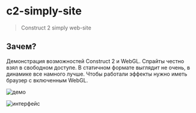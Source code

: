 # c2-simply-site
> Construct 2 simply web-site 

## Зачем?
Демонстрация возможностей Construct 2 и WebGL. Спрайты честно взял в свободном доступе. В статичном формате выглядит не очень, в динамике все намного лучше. Чтобы работали эффекты нужно иметь браузер с включенным WebGL.

![демо](https://lh5.googleusercontent.com/Raslln-py5YeZNkdIfFdznGuQpM5BMw2Y9n87ULAXhRC6sYC4QZ2rCWTIpoZLjB4pZt5UJ5vRE1It_EF0XA4NwRDMxNnTmjYdWwmfXodFUkKVKpHQYFJOTYvBxO-4flQybC8tiKuyg)

![интерфейс](https://lh4.googleusercontent.com/7qJgDS3rl3tLFn5r6xr4P20Lpvaf7P3lZYBBeeFwnF5QRFrc46zAZuDoZ8Gy94u9pyvVXfMibwnxd4uhKWTGcCCRFm0AsYk8o9NuNxcoORjgfvjO3fxISUsGIFcTs3nWHksdFU10qg)
